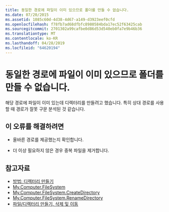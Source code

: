 ```yaml
---
title: 동일한 경로에 파일이 이미 있으므로 폴더를 만들 수 없습니다.
ms.date: 07/20/2015
ms.assetid: 1085c60d-4d38-4d67-a149-d3923eef0cfd
ms.openlocfilehash: f78fb7ad68dfbfc8980584bda17ec52f63425cab
ms.sourcegitcommit: 2701302a99cafbe0d86d53d540eb0fa7e9b46b36
ms.translationtype: MT
ms.contentlocale: ko-KR
ms.lasthandoff: 04/28/2019
ms.locfileid: "64620194"
---
```

# <a name="the-folder-cannot-be-created-since-a-file-already-exists-with-the-same-path"></a>동일한 경로에 파일이 이미 있으므로 폴더를 만들 수 없습니다.
해당 경로에 파일이 이미 있는데 디렉터리를 만들려고 했습니다. 특히 상대 경로를 사용할 때 경로가 잘못 구문 분석된 것 같습니다.  
  
## <a name="to-correct-this-error"></a>이 오류를 해결하려면  
  
- 올바른 경로를 제공했는지 확인합니다.  
  
- 더 이상 필요하지 않은 경우 중복 파일을 제거합니다.  
  
## <a name="see-also"></a>참고자료

- [방법: 디렉터리 만들기](../../visual-basic/developing-apps/programming/drives-directories-files/how-to-create-a-directory.md)
- [My.Computer.FileSystem](xref:Microsoft.VisualBasic.FileIO.FileSystem)
- [My.Computer.FileSystem.CreateDirectory](xref:Microsoft.VisualBasic.MyServices.FileSystemProxy.CreateDirectory%2A)
- [My.Computer.FileSystem.RenameDirectory](xref:Microsoft.VisualBasic.MyServices.FileSystemProxy.RenameDirectory%2A)
- [파일/디렉터리 만들기, 삭제 및 이동](../../visual-basic/developing-apps/programming/drives-directories-files/creating-deleting-and-moving-files-and-directories.md)
